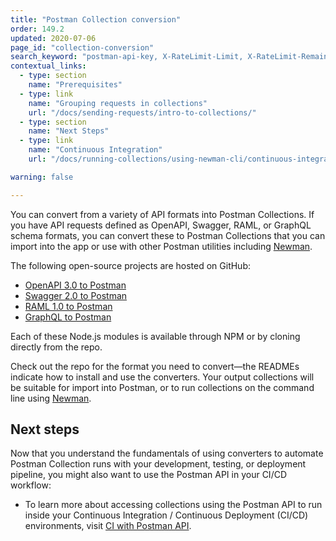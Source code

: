```yaml
---
title: "Postman Collection conversion"
order: 149.2
updated: 2020-07-06
page_id: "collection-conversion"
search_keyword: "postman-api-key, X-RateLimit-Limit, X-RateLimit-Remaining, X-RateLimit-Reset"
contextual_links:
  - type: section
    name: "Prerequisites"
  - type: link
    name: "Grouping requests in collections"
    url: "/docs/sending-requests/intro-to-collections/"
  - type: section
    name: "Next Steps"
  - type: link
    name: "Continuous Integration"
    url: "/docs/running-collections/using-newman-cli/continuous-integration/"

warning: false

---
```


You can convert from a variety of API formats into Postman Collections. If you have API requests defined as OpenAPI, Swagger, RAML, or GraphQL schema formats, you can convert these to Postman Collections that you can import into the app or use with other Postman utilities including [Newman](/docs/running-collections/using-newman-cli/command-line-integration-with-newman/).

The following open-source projects are hosted on GitHub:

* [OpenAPI 3.0 to Postman](https://github.com/postmanlabs/openapi-to-postman)
* [Swagger 2.0 to Postman](https://github.com/postmanlabs/swagger2-postman2)
* [RAML 1.0 to Postman](https://github.com/postmanlabs/raml1-to-postman)
* [GraphQL to Postman](https://github.com/postmanlabs/graphql-to-postman)

Each of these Node.js modules is available through NPM or by cloning directly from the repo.

Check out the repo for the format you need to convert—the READMEs indicate how to install and use the converters. Your output collections will be suitable for import into Postman, or to run collections on the command line using [Newman](/docs/running-collections/using-newman-cli/command-line-integration-with-newman/).

## Next steps

Now that you understand the fundamentals of using converters to automate Postman Collection runs with your development, testing, or deployment pipeline, you might also want to use the Postman API in your CI/CD workflow:

* To learn more about accessing collections using the Postman API to run inside your Continuous Integration / Continuous Deployment (CI/CD) environments, visit [CI with Postman API](/docs/running-collections/using-newman-cli/continuous-integration/).
